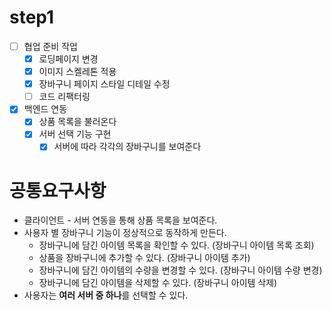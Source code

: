 # step1

- [ ] 협업 준비 작업
  - [x] 로딩페이지 변경
  - [x] 이미지 스켈레톤 적용
  - [x] 장바구니 페이지 스타일 디테일 수정
  - [ ] 코드 리팩터링
- [x] 백엔드 연동
  - [x] 상품 목록을 불러온다
  - [x] 서버 선택 기능 구현
    - [x] 서버에 따라 각각의 장바구니를 보여준다

# 공통요구사항

- 클라이언트 - 서버 연동을 통해 상품 목록을 보여준다.
- 사용자 별 장바구니 기능이 정상적으로 동작하게 만든다.
  - 장바구니에 담긴 아이템 목록을 확인할 수 있다. (장바구니 아이템 목록 조회)
  - 상품을 장바구니에 추가할 수 있다. (장바구니 아이템 추가)
  - 장바구니에 담긴 아이템의 수량을 변경할 수 있다. (장바구니 아이템 수량 변경)
  - 장바구니에 담긴 아이템을 삭제할 수 있다. (장바구니 아이템 삭제)
- 사용자는 **여러 서버 중 하나**를 선택할 수 있다.
